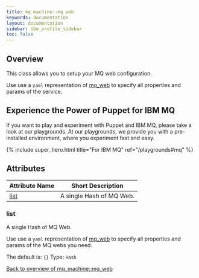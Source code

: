 ```yaml
---
title: mq machine::mq web
keywords: documentation
layout: documentation
sidebar: ibm_profile_sidebar
toc: false
---
```

## Overview

This class allows you to setup your MQ web configuration. 

Use use a `yaml` representation of [mq_web](/docs/mq_config/mq_web.html) to specify all properties and params of the service.






## Experience the Power of Puppet for IBM MQ

If you want to play and experiment with Puppet and IBM MQ, please take a look at our playgrounds. At our playgrounds, we provide you with a pre-installed environment, where you experiment fast and easy.

{% include super_hero.html title="For IBM MQ" ref="/playgrounds#mq" %}


## Attributes



Attribute Name                   | Short Description        |
-------------------------------- | ------------------------ |
[list](#mq_machine::mq_web_list) | A single Hash of MQ Web. |




### list<a name='mq_machine::mq_web_list'>

A single Hash of MQ Web.

Use use a `yaml` representation of [mq_web](/docs/mq_config/mq_web.html) to specify all properties and params of the MQ webs you need. 

The default is: `{}`
Type: `Hash`


[Back to overview of mq_machine::mq_web](#attributes)
